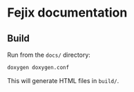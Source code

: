 # Fejix documentation

## Build

Run from the `docs/` directory:

```sh
doxygen doxygen.conf
```

This will generate HTML files in `build/`.